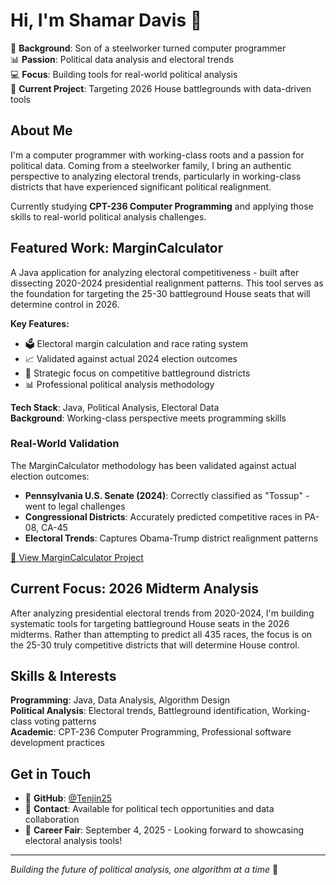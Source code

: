 # Hi, I'm Shamar Davis 👋

🔨 **Background**: Son of a steelworker turned computer programmer  
📊 **Passion**: Political data analysis and electoral trends  
💻 **Focus**: Building tools for real-world political analysis  
🎯 **Current Project**: Targeting 2026 House battlegrounds with data-driven tools

## About Me

I'm a computer programmer with working-class roots and a passion for political data. Coming from a steelworker family, I bring an authentic perspective to analyzing electoral trends, particularly in working-class districts that have experienced significant political realignment.

Currently studying **CPT-236 Computer Programming** and applying those skills to real-world political analysis challenges.

## Featured Work: MarginCalculator

A Java application for analyzing electoral competitiveness - built after dissecting 2020-2024 presidential realignment patterns. This tool serves as the foundation for targeting the 25-30 battleground House seats that will determine control in 2026.

**Key Features:**
- 🗳️ Electoral margin calculation and race rating system
- 📈 Validated against actual 2024 election outcomes
- 🎯 Strategic focus on competitive battleground districts
- 📊 Professional political analysis methodology

**Tech Stack**: Java, Political Analysis, Electoral Data  
**Background**: Working-class perspective meets programming skills  

### Real-World Validation
The MarginCalculator methodology has been validated against actual election outcomes:
- **Pennsylvania U.S. Senate (2024)**: Correctly classified as "Tossup" - went to legal challenges
- **Congressional Districts**: Accurately predicted competitive races in PA-08, CA-45
- **Electoral Trends**: Captures Obama-Trump district realignment patterns

[🔗 View MarginCalculator Project](https://github.com/Tenjin25/MarginCalculator)

## Current Focus: 2026 Midterm Analysis

After analyzing presidential electoral trends from 2020-2024, I'm building systematic tools for targeting battleground House seats in the 2026 midterms. Rather than attempting to predict all 435 races, the focus is on the 25-30 truly competitive districts that will determine House control.

## Skills & Interests

**Programming**: Java, Data Analysis, Algorithm Design  
**Political Analysis**: Electoral trends, Battleground identification, Working-class voting patterns  
**Academic**: CPT-236 Computer Programming, Professional software development practices  

## Get in Touch

- 🔗 **GitHub**: [@Tenjin25](https://github.com/Tenjin25)
- 📧 **Contact**: Available for political tech opportunities and data collaboration
- 🎯 **Career Fair**: September 4, 2025 - Looking forward to showcasing electoral analysis tools!

---

*Building the future of political analysis, one algorithm at a time* 🚀
<!--
**Tenjin25/Tenjin25** is a ✨ _special_ ✨ repository because its `README.md` (this file) appears on your GitHub profile.

Here are some ideas to get you started:

- 🔭 I’m currently working on ...
- 🌱 I’m currently learning ...
- 👯 I’m looking to collaborate on ...
- 🤔 I’m looking for help with ...
- 💬 Ask me about ...
- 📫 How to reach me: ...
- 😄 Pronouns: ...
- ⚡ Fun fact: ...
-->
